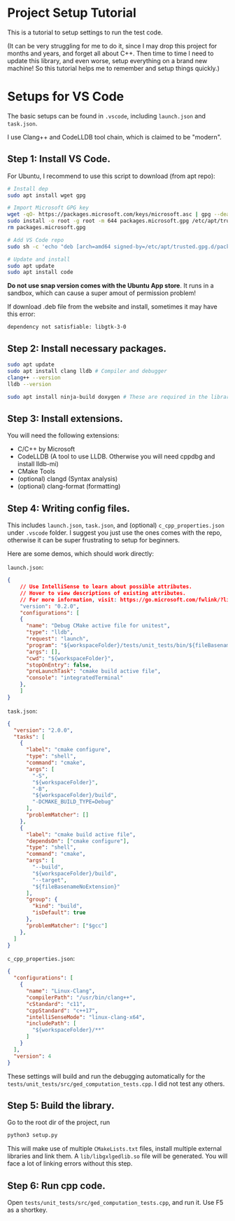 # Project Setup Tutorial

This is a tutorial to setup settings to run the test code.

(It can be very struggling for me to do it, since I may drop this project for months and years, and forget all about C++. Then time to time I need to update this library, and even worse, setup everything on a brand new machine! So this tutorial helps me to remember and setup things quickly.)

# Setups for VS Code

The basic setups can be found in `.vscode`, including `launch.json` and `task.json`.

I use Clang++ and CodeLLDB tool chain, which is claimed to be "modern".

## Step 1: Install VS Code.

For Ubuntu, I recommend to use this script to download (from apt repo):

```bash
# Install dep
sudo apt install wget gpg

# Import Microsoft GPG key
wget -qO- https://packages.microsoft.com/keys/microsoft.asc | gpg --dearmor > packages.microsoft.gpg
sudo install -o root -g root -m 644 packages.microsoft.gpg /etc/apt/trusted.gpg.d/
rm packages.microsoft.gpg

# Add VS Code repo
sudo sh -c 'echo "deb [arch=amd64 signed-by=/etc/apt/trusted.gpg.d/packages.microsoft.gpg] https://packages.microsoft.com/repos/code stable main" > /etc/apt/sources.list.d/vscode.list'

# Update and install
sudo apt update
sudo apt install code
```

**Do not use snap version comes with the Ubuntu App store**. It runs in a sandbox, which can cause a super amout of permission problem!

If download .deb file from the website and install, sometimes it may have this error:

```
dependency not satisfiable: libgtk-3-0
```

## Step 2: Install necessary packages.

```bash
sudo apt update
sudo apt install clang lldb # Compiler and debugger
clang++ --version
lldb --version

sudo apt install ninja-build doxygen # These are required in the library's `CMakeLists.txt` file.
```

## Step 3: Install extensions.

You will need the following extensions:

- C/C++ by Microsoft
- CodeLLDB (A tool to use LLDB. Otherwise you will need cppdbg and install lldb-mi)
- CMake Tools
- (optional) clangd (Syntax analysis)
- (optional) clang-format (formatting)

## Step 4: Writing config files.

This includes `launch.json`, `task.json`, and (optional) `c_cpp_properties.json` under `.vscode` folder. I suggest you just use the ones comes with the repo, otherwise it can be super frustrating to setup for beginners.

Here are some demos, which should work directly:

`launch.json`:

```json
{
    // Use IntelliSense to learn about possible attributes.
    // Hover to view descriptions of existing attributes.
    // For more information, visit: https://go.microsoft.com/fwlink/?linkid=830387
    "version": "0.2.0",
    "configurations": [
    {
      "name": "Debug CMake active file for unitest",
      "type": "lldb",
      "request": "launch",
      "program": "${workspaceFolder}/tests/unit_tests/bin/${fileBasenameNoExtension}",
      "args": [],
      "cwd": "${workspaceFolder}",
      "stopOnEntry": false,
      "preLaunchTask": "cmake build active file",
      "console": "integratedTerminal"
    },
    ]
}
```

`task.json`:

```json
{
  "version": "2.0.0",
  "tasks": [
    {
      "label": "cmake configure",
      "type": "shell",
      "command": "cmake",
      "args": [
        "-S",
        "${workspaceFolder}",
        "-B",
        "${workspaceFolder}/build",
        "-DCMAKE_BUILD_TYPE=Debug"
      ],
      "problemMatcher": []
    },
    {
      "label": "cmake build active file",
      "dependsOn": ["cmake configure"],
      "type": "shell",
      "command": "cmake",
      "args": [
        "--build",
        "${workspaceFolder}/build",
        "--target",
        "${fileBasenameNoExtension}"
      ],
      "group": {
        "kind": "build",
        "isDefault": true
      },
      "problemMatcher": ["$gcc"]
    },
  ]
}
```

`c_cpp_properties.json`:

```json
{
  "configurations": [
    {
      "name": "Linux-Clang",
      "compilerPath": "/usr/bin/clang++",
      "cStandard": "c11",
      "cppStandard": "c++17",
      "intelliSenseMode": "linux-clang-x64",
      "includePath": [
        "${workspaceFolder}/**"
      ]
    }
  ],
  "version": 4
}
```

These settings will build and run the debugging automatically for the `tests/unit_tests/src/ged_computation_tests.cpp`. I did not test any others.

## Step 5: Build the library.

Go to the root dir of the project, run

```python
python3 setup.py
```

This will make use of multiple `CMakeLists.txt` files, install multiple external libraries and link them. A `lib/libgxlgedlib.so` file will be generated. You will face a lot of linking errors without this step.

## Step 6: Run cpp code.

Open `tests/unit_tests/src/ged_computation_tests.cpp`, and run it. Use F5 as a shortkey.
